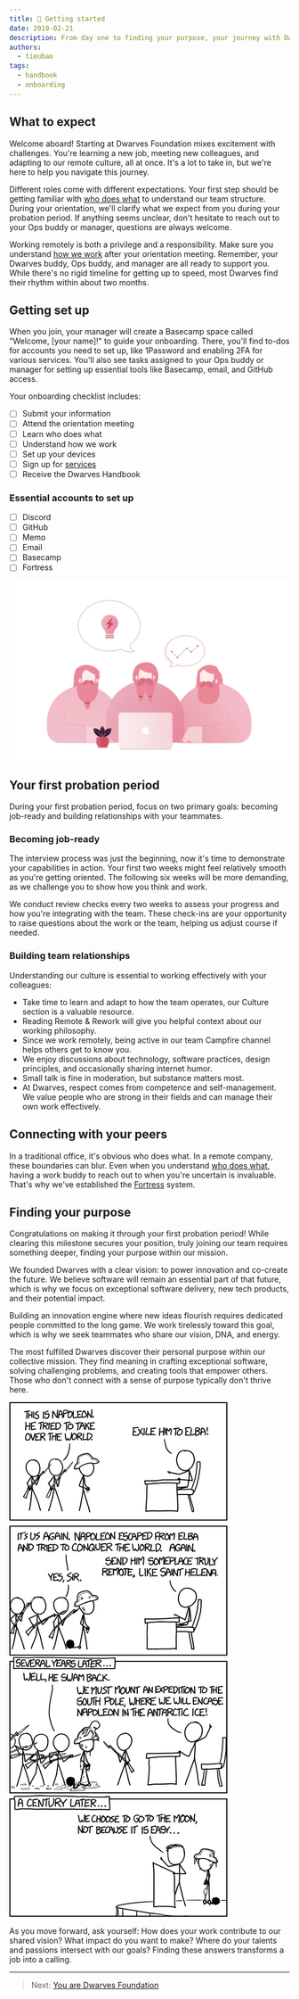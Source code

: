 ```yaml
---
title: 💎 Getting started
date: 2019-02-21
description: From day one to finding your purpose, your journey with Dwarves Foundation starts here.
authors:
  - tieubao
tags:
  - handbook
  - onboarding
---
```


## What to expect

Welcome aboard! Starting at Dwarves Foundation mixes excitement with challenges. You're learning a new job, meeting new colleagues, and adapting to our remote culture, all at once. It's a lot to take in, but we're here to help you navigate this journey.

Different roles come with different expectations. Your first step should be getting familiar with [who does what](who-does-what.md) to understand our team structure. During your orientation, we'll clarify what we expect from you during your probation period. If anything seems unclear, don't hesitate to reach out to your Ops buddy or manager, questions are always welcome.

Working remotely is both a privilege and a responsibility. Make sure you understand [how we work](how-we-work.md) after your orientation meeting. Remember, your Dwarves buddy, Ops buddy, and manager are all ready to support you. While there's no rigid timeline for getting up to speed, most Dwarves find their rhythm within about two months.

## Getting set up

When you join, your manager will create a Basecamp space called "Welcome, [your name]!" to guide your onboarding. There, you'll find to-dos for accounts you need to set up, like 1Password and enabling 2FA for various services. You'll also see tasks assigned to your Ops buddy or manager for setting up essential tools like Basecamp, email, and GitHub access.

Your onboarding checklist includes:

- [ ] Submit your information
- [ ] Attend the orientation meeting
- [ ] Learn who does what
- [ ] Understand how we work
- [ ] Set up your devices
- [ ] Sign up for [services](tools-and-systems.md)
- [ ] Receive the Dwarves Handbook

### Essential accounts to set up

- [ ] Discord
- [ ] GitHub
- [ ] Memo
- [ ] Email
- [ ] Basecamp
- [ ] Fortress

![Dwarves team onboarding](assets/team-welcome.webp)

## Your first probation period

During your first probation period, focus on two primary goals: becoming job-ready and building relationships with your teammates.

### Becoming job-ready

The interview process was just the beginning, now it's time to demonstrate your capabilities in action. Your first two weeks might feel relatively smooth as you're getting oriented. The following six weeks will be more demanding, as we challenge you to show how you think and work.

We conduct review checks every two weeks to assess your progress and how you're integrating with the team. These check-ins are your opportunity to raise questions about the work or the team, helping us adjust course if needed.

### Building team relationships

Understanding our culture is essential to working effectively with your colleagues:

- Take time to learn and adapt to how the team operates, our Culture section is a valuable resource.
- Reading Remote & Rework will give you helpful context about our working philosophy.
- Since we work remotely, being active in our team Campfire channel helps others get to know you.
- We enjoy discussions about technology, software practices, design principles, and occasionally sharing internet humor.
- Small talk is fine in moderation, but substance matters most.
- At Dwarves, respect comes from competence and self-management. We value people who are strong in their fields and can manage their own work effectively.

## Connecting with your peers

In a traditional office, it's obvious who does what. In a remote company, these boundaries can blur. Even when you understand [who does what](who-does-what.md), having a work buddy to reach out to when you're uncertain is invaluable. That's why we've established the [Fortress](https://fortress.d.foundation) system.

## Finding your purpose

Congratulations on making it through your first probation period! While clearing this milestone secures your position, truly joining our team requires something deeper, finding your purpose within our mission.

We founded Dwarves with a clear vision: to power innovation and co-create the future. We believe software will remain an essential part of that future, which is why we focus on exceptional software delivery, new tech products, and their potential impact.

Building an innovation engine where new ideas flourish requires dedicated people committed to the long game. We work tirelessly toward this goal, which is why we seek teammates who share our vision, DNA, and energy.

The most fulfilled Dwarves discover their personal purpose within our collective mission. They find meaning in crafting exceptional software, solving challenging problems, and creating tools that empower others. Those who don't connect with a sense of purpose typically don't thrive here.

![Finding purpose in work](assets/purpose-quote.webp)

As you move forward, ask yourself: How does your work contribute to our shared vision? What impact do you want to make? Where do your talents and passions intersect with our goals? Finding these answers transforms a job into a calling.

---

> Next: [You are Dwarves Foundation](dwarves-foundation-is-you.md)
